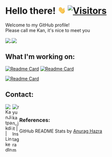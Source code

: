 # Hello there! <img src="https://raw.githubusercontent.com/ABSphreak/ABSphreak/master/gifs/Hi.gif" width="25px" />          <a href="https://github.com/kanjitp"><img src="https://visitor-badge.laobi.icu/badge?page_id=kanjitp" alt="Visitors"> </a>

Welcome to my GitHub profile!
<br>
Please call me Kan, it's nice to meet you
<br>
<div>
    <a href="https://github.com/kanjitp">
        <img align="center" src="https://github-readme-stats.vercel.app/api?username=kanjitp&show_icons=true&custom_title=My%20GitHub%20Stats&hide=stars&count_private=true&theme=nord" />
    </a>
    <a href="https://github.com/kanjitp">
        <img align="center" src="https://github-readme-stats.vercel.app/api/top-langs/?username=kanjitp&layout=compact&custom_title=Most%20Used%20Languages%20(Public)&langs_count=8&theme=nord" />
    </a>
</div>



## What I'm working on:
[![Readme Card](https://github-readme-stats.vercel.app/api/pin/?username=kanjitp&repo=tp&theme=nord)](https://github.com/kanjitp/tp)
[![Readme Card](https://github-readme-stats.vercel.app/api/pin/?username=kanjitp&repo=ip&theme=nord)](https://github.com/kanjitp/ip)
<br>

[![Readme Card](https://github-readme-stats.vercel.app/api/pin/?username=kanjitp&repo=bon_voyage&theme=nord)](https://github.com/kanjitp/bon_voyage)


## Contact:
[<img align="left" alt="KanJitpakdi | LinkedIn" width="22px" src="https://cdn.jsdelivr.net/npm/simple-icons@v3/icons/linkedin.svg" />][linkedin]
[<img align="left" alt="ryukan_jit | Instagram" width="22px" src="https://cdn.jsdelivr.net/npm/simple-icons@v3/icons/instagram.svg" />][instagram]
<br>


### References:
GitHub README Stats by [Anurag Hazra](https://github.com/anuraghazra) 

[instagram]: https://www.instagram.com/ryukan_jit/
[linkedin]: https://www.linkedin.com/in/kanjitpakdi
